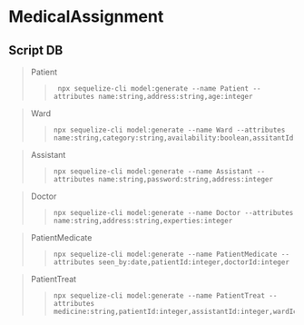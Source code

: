 # MedicalAssignment

## Script DB

> Patient
>
>> ```
>>  npx sequelize-cli model:generate --name Patient --attributes name:string,address:string,age:integer
>> ```


> Ward
>
>> ```
>> npx sequelize-cli model:generate --name Ward --attributes name:string,category:string,availability:boolean,assitantId:integer
>> ```


> Assistant
>
>> ```
>> npx sequelize-cli model:generate --name Assistant --attributes name:string,password:string,address:integer
>> ```


> Doctor
>
>> ```
>> npx sequelize-cli model:generate --name Doctor --attributes name:string,address:string,experties:integer
>> ```

> PatientMedicate
>
>> ```
>> npx sequelize-cli model:generate --name PatientMedicate --attributes seen_by:date,patientId:integer,doctorId:integer
>> ```

> PatientTreat
>
>> ```
>> npx sequelize-cli model:generate --name PatientTreat --attributes medicine:string,patientId:integer,assistantId:integer,wardId:integer
>> ```
